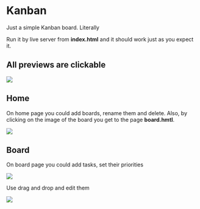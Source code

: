 # Kanban
Just a simple Kanban board. Literally

Run it by live server from **index.html** and it should work just as you expect it.

## All previews are clickable

[![](https://i.imgur.com/foCpt7V.png)](https://youtu.be/Z90rNCyrjl8)
## Home
On home page you could add boards, rename them and delete. Also, by clicking on the image of the board you get to the page **board.hmtl**.

[![](https://i.imgur.com/4GhQ8gp.png)](https://youtu.be/T7fXtETM7_0)

## Board
On board page you could add tasks, set  their priorities

[![](https://i.imgur.com/gxLW8vR.png)](https://youtu.be/UtdKYfseYxc)

Use drag and drop and edit them

[![](https://i.imgur.com/hWcN8hf.png)](https://youtu.be/x9552r3UA7c)

